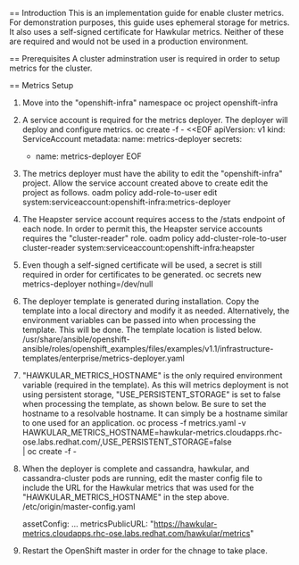 == Introduction
This is an implementation guide for enable cluster metrics. For demonstration purposes, this guide uses ephemeral
storage for metrics. It also uses a self-signed certificate for Hawkular metrics. Neither of these are required and
 would not be used in a production environment.

== Prerequisites
A cluster adminstration user is required in order to setup metrics for the cluster.

== Metrics Setup
1. Move into the "openshift-infra" namespace
    oc project openshift-infra
2. A service account is required for the metrics deployer. The deployer will deploy and configure metrics. 
    oc create -f - <<EOF
    apiVersion: v1
    kind: ServiceAccount
    metadata:
      name: metrics-deployer
    secrets:
    - name: metrics-deployer
    EOF
3. The metrics deployer must have the ability to edit the "openshift-infra" project. Allow the service account created
 above to create edit the project as follows.
    oadm policy add-role-to-user edit system:serviceaccount:openshift-infra:metrics-deployer
4. The Heapster service account requires access to the /stats endpoint of each node. In order to permit this, the Heapster
service accounts requires the "cluster-reader" role.
    oadm policy add-cluster-role-to-user cluster-reader system:serviceaccount:openshift-infra:heapster
5. Even though a self-signed certificate will be used, a secret is still required in order for certificates to be generated.
     oc secrets new metrics-deployer nothing=/dev/null
6. The deployer template is generated during installation. Copy the template into a local directory and modify it as needed. 
Alternatively, the environment variables can be passed into when processing the template. This will be done. The template location
is listed below.
    /usr/share/ansible/openshift-ansible/roles/openshift_examples/files/examples/v1.1/infrastructure-templates/enterprise/metrics-deployer.yaml
7. "HAWKULAR_METRICS_HOSTNAME" is the only required environment variable (required in the template). As this will metrics deployment 
is not using persistent storage, "USE_PERSISTENT_STORAGE" is set to false when processing the template, as shown below. Be sure to
set the hostname to a resolvable hostname. It can simply be a hostname similar to one used for an application.
    oc process -f metrics.yaml -v \
      HAWKULAR_METRICS_HOSTNAME=hawkular-metrics.cloudapps.rhc-ose.labs.redhat.com/,USE_PERSISTENT_STORAGE=false \
      | oc create -f -
8. When the deployer is complete and cassandra, hawkular, and cassandra-cluster pods are running, edit the master config file to include
 the URL for the Hawkular metrics that was used for the "HAWKULAR_METRICS_HOSTNAME" in the step above.
    /etc/origin/master-config.yaml 

    assetConfig:
    ...
    metricsPublicURL: "https://hawkular-metrics.cloudapps.rhc-ose.labs.redhat.com/hawkular/metrics"
9. Restart the OpenShift master in order for the chnage to take place.
